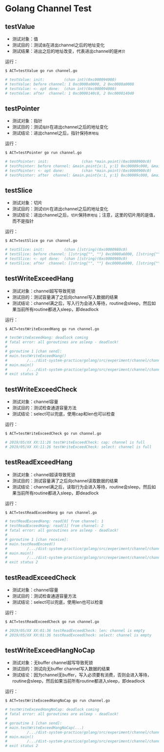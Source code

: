 Golang Channel Test
===================

## testValue
* 测试对象：值
* 测试目的：测试`值`在进出channel之后的地址变化
* 测试结果：进出之后的地址改变，代表进出channel的是`拷贝`

运行：

```bash
$ ACT=testValue go run channel.go

# testValue: init:         (chan int)(0xc000094000)
# testValue: before channel: 1 0xc0000a0000, 2 0xc0000a0008
# testValue: <- opt done:  (chan int)(0xc000094000)
# testValue: after  channel: 1 0xc0000140c8, 2 0xc0000140d0
```

## testPointer
* 测试对象：指针
* 测试目的：测试`指针`在进出channel之后的地址变化
* 测试结论：进出channel之后，指针保持`原地址`

运行：

```bash
$ ACT=testPointer go run channel.go

# testPointer: init:               (chan *main.point)(0xc0000900c0)
# testPointer: before channel: &main.point{x:1, y:1} 0xc00009c000, &main.point{x:2, y:2} 0xc00009c010
# testPointer: <- opt done:        (chan *main.point)(0xc0000900c0)
# testPointer: after  channel: &main.point{x:1, y:1} 0xc00009c000, &main.point{x:2, y:2} 0xc00009c010
```

## testSlice
* 测试对象：切片
* 测试目的：测试`切片`在进出channel之后的地址变化
* 测试结论：进出channel之后，`切片`保持`原地址`；注意，这里的切片用的是值，而不是指针

运行：

```bash
$ ACT=testSlice go run channel.go

# testSlice: init:         (chan []string)(0xc0000980c0)
# testSlice: before channel: []string{"", ""} 0xc0000a6000, []string{"", ""} 0xc0000a6020
# testSlice: <- opt done:  (chan []string)(0xc0000980c0)
# testSlice: after  channel: []string{"", ""} 0xc0000a6000, []string{"", ""} 0xc0000a6020
```

## testWriteExceedHang
* 测试对象：channel超写导致死锁
* 测试目的：测试容量满了之后向channel写入数据的结果
* 测试结论：channel满之后，写入行为会进入等待，routine会sleep，然后如果当前所有routine都进入sleep，即deadlock

运行：

```bash
$ ACT=testWriteExceedHang go run channel.go

# testWriteExceedHang: deadlock coming
# fatal error: all goroutines are asleep - deadlock!
# 
# goroutine 1 [chan send]:
# main.testWriteExceedHang()
#         /.../dist-system-practice/golang/src/experiment/channel/channel.go:86 +0xd0
# main.main()
#         /.../dist-system-practice/golang/src/experiment/channel/channel.go:108 +0x15b
# exit status 2
```

## testWriteExceedCheck
* 测试对象：channel容量
* 测试目的：测试检查通道容量方法
* 测试结论：select可以兜底，使用cap和len也可以检查

运行：

```bash
$ ACT=testWriteExceedCheck go run channel.go 

# 2019/05/XX XX:11:26 testWriteExceedCheck: cap: channel is full
# 2019/05/XX XX:11:26 testWriteExceedCheck: select: channel is full
```

## testReadExceedHang
* 测试对象：channel超读导致死锁
* 测试目的：测试容量满了之后向channel读取数据的结果
* 测试结论：channel满之后，读取行为会进入等待，routine会sleep，然后如果当前所有routine都进入sleep，即deadlock

运行：

```bash
$ ACT=testReadExceedHang go run channel.go

# testReadExceedHang: read[0] from channel: 1
# testReadExceedHang: read[1] from channel: 2
# fatal error: all goroutines are asleep - deadlock!
# 
# goroutine 1 [chan receive]:
# main.testReadExceed()
#         /.../dist-system-practice/golang/src/experiment/channel/channel.go:117 +0xae
# main.main()
#         /.../dist-system-practice/golang/src/experiment/channel/channel.go:136 +0x1ff
# exit status 2
```

## testReadExceedCheck
* 测试对象：channel容量
* 测试目的：测试检查通道容量方法
* 测试结论：select可以兜底，使用len也可以检查

运行：

```bash
$ ACT=testReadExceedCheck go run channel.go 

# 2019/05/XX XX:01:36 testReadExceedCheck: len: channel is empty
# 2019/05/XX XX:01:36 testReadExceedCheck: select: channel is empty
```

## testWriteExceedHangNoCap
* 测试对象：无buffer channel超写导致死锁
* 测试目的：测试向无buffer channel写入数据的结果
* 测试结论：因为channel无buffer，写入必须要有消费，否则会进入等待，routine会sleep，然后如果当前所有routine都进入sleep，即deadlock

运行：

```bash
$ ACT=testWriteExceedHangNoCap go run channel.go 

# testWriteExceedHangNoCap: deadlock coming
# fatal error: all goroutines are asleep - deadlock!
# 
# goroutine 1 [chan send]:
# main.testWriteExceedHangNoCap(...)
#         /.../dist-system-practice/golang/src/experiment/channel/channel.go:143
# main.main()
#         /.../dist-system-practice/golang/src/experiment/channel/channel.go:165 +0x31e
# exit status 2
```
